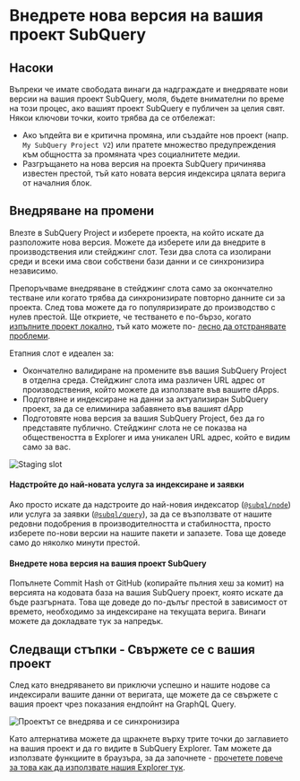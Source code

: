 # Внедрете нова версия на вашия проект SubQuery

## Насоки

Въпреки че имате свободата винаги да надграждате и внедрявате нови версии на вашия проект SubQuery, моля, бъдете внимателни по време на този процес, ако вашият проект SubQuery е публичен за целия свят. Някои ключови точки, които трябва да се отбележат:
- Ако ъпдейта ви е критична промяна, или създайте нов проект (напр. `My SubQuery Project V2`) или пратете множество предупреждения към общността за промяната чрез социалнитете медии.
- Разгръщането на нова версия на проекта SubQuery причинява известен престой, тъй като новата версия индексира цялата верига от началния блок.

## Внедряване на промени

Влезте в SubQuery Project и изберете проекта, на който искате да разположите нова версия. Можете да изберете или да внедрите в производствения или стейджинг слот. Тези два слота са изолирани среди и всеки има свои собствени бази данни и се синхронизира независимо.

Препоръчваме внедряване в стейджинг слота само за окончателно тестване или когато трябва да синхронизирате повторно данните си за проекта. След това можете да го популяризирате до производство с нулев престой. Ще откриете, че тестването е по-бързо, когато [изпълните проект локално](../run/run.md), тъй като можете по- [лесно да отстранявате проблеми](../tutorials_examples/debug-projects.md).

Етапния слот е идеален за:
* Окончателно валидиране на промените във вашия SubQuery Project в отделна среда. Стейджинг слота има различен URL адрес от производствения, който можете да използвате във вашите dApps.
* Подготвяне и индексиране на данни за актуализиран SubQuery проект, за да се елиминира забавянето във вашият dApp
* Подготовяте нова версия за вашия SubQuery Project, без да го представяте публично. Стейджинг слота не се показва на обществеността в Explorer и има уникален URL адрес, който е видим само за вас.

![Staging slot](/assets/img/staging_slot.png)

#### Надстройте до най-новата услуга за индексиране и заявки

Ако просто искате да надстроите до най-новия индексатор ([`@subql/node`](https://www.npmjs.com/package/@subql/node)) или услуга за заявки ([`@subql/query`](https://www.npmjs.com/package/@subql/query)), за да се възползвате от нашите редовни подобрения в производителността и стабилността, просто изберете по-нови версии на нашите пакети и запазете. Това ще доведе само до няколко минути престой.

#### Внедрете нова версия на вашия проект SubQuery

Попълнете Commit Hash от GitHub (копирайте пълния хеш за комит) на версията на кодовата база на вашия SubQuery проект, която искате да бъде разгърната. Това ще доведе до по-дълъг престой в зависимост от времето, необходимо за индексиране на текущата верига. Винаги можете да докладвате тук за напредък.

## Следващи стъпки - Свържете се с вашия проект
След като внедряването ви приключи успешно и нашите нодове са индексирали вашите данни от веригата, ще можете да се свържете с вашия проект чрез показания ендпойнт на GraphQL Query.

![Проектът се внедрява и се синхронизира](/assets/img/projects-deploy-sync.png)

Като алтернатива можете да щракнете върху трите точки до заглавието на вашия проект и да го видите в SubQuery Explorer. Там можете да използвате функциите в браузъра, за да започнете - [прочетете повече за това как да използвате нашия Explorer тук](../query/query.md).
